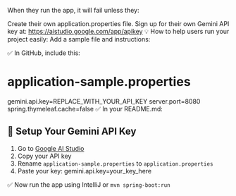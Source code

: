 
When they run the app, it will fail unless they:

Create their own application.properties file.
Sign up for their own Gemini API key at:
https://aistudio.google.com/app/apikey
💡 How to help users run your project easily:
Add a sample file and instructions:

✅ In GitHub, include this:
# application-sample.properties
gemini.api.key=REPLACE_WITH_YOUR_API_KEY
server.port=8080
spring.thymeleaf.cache=false
✅ In your README.md:
## 🔑 Setup Your Gemini API Key

1. Go to [Google AI Studio](https://aistudio.google.com/app/apikey)
2. Copy your API key
3. Rename `application-sample.properties` to `application.properties`
4. Paste your key:
gemini.api.key=your_key_here


✅ Now run the app using IntelliJ or `mvn spring-boot:run`
